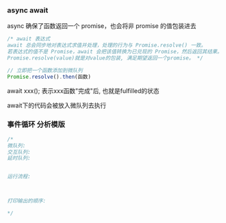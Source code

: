 ### async await

async 确保了函数返回一个 promise，也会将非 promise 的值包装进去

``` javascript
/* await 表达式
await 总会同步地对表达式求值并处理，处理的行为与 Promise.resolve() 一致。
若表达式的值不是 Promise，await 会把该值转换为已兑现的 Promise，然后返回其结果。
Promise.resolve(value)就是对value的包装, 满足期望返回一个promise。 */
```

``` javascript
// 立即把一个函数添加到微队列
Promise.resolve().then(函数)
```

await xxx(); 表示xxx函数"完成"后, 也就是fulfilled的状态

await下的代码会被放入微队列去执行

### 事件循环 分析模版

``` javascript
/* 
微队列: 
交互队列:
延时队列: 


运行流程:



打印输出的顺序:

*/
```